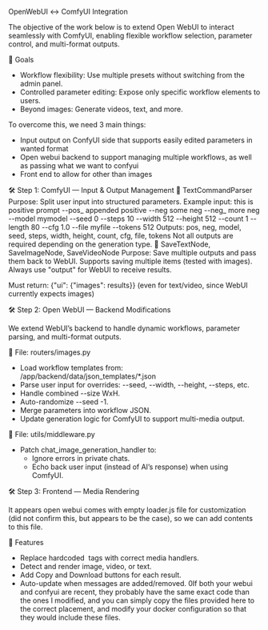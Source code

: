 OpenWebUI ↔️ ComfyUI Integration

The objective of the work below is to extend Open WebUI to interact seamlessly with ComfyUI, enabling flexible workflow selection, parameter control, and multi-format outputs.

🎯 Goals

- Workflow flexibility: Use multiple presets without switching from the admin panel.
- Controlled parameter editing: Expose only specific workflow elements to users.
- Beyond images: Generate videos, text, and more.

To overcome this, we need 3 main things:
- Input output on ConfyUI side that supports easily edited parameters in wanted format
- Open webui backend to support managing multiple workflows, as well as passing what we want to confyui
- Front end to allow for other than images

🛠️ Step 1: ComfyUI — Input & Output Management
🔹 TextCommandParser
  Purpose: Split user input into structured parameters.
  Example input:
    this is positive prompt --pos_ appended positive --neg some neg --neg_ more neg 
    --model mymodel --seed 0 --steps 10 --width 512 --height 512 
    --count 1 --length 80 --cfg 1.0 --file myfile --tokens 512
  Outputs:
    pos, neg, model, seed, steps, width, height, count, cfg, file, tokens
  Not all outputs are required depending on the generation type.
🔹 SaveTextNode, SaveImageNode, SaveVideoNode
Purpose: Save multiple outputs and pass them back to WebUI.
Supports saving multiple items (tested with images).
Always use "output" for WebUI to receive results.

Must return: {"ui": {"images": results}} (even for text/video, since WebUI currently expects images)

🛠️ Step 2: Open WebUI — Backend Modifications

We extend WebUI’s backend to handle dynamic workflows, parameter parsing, and multi-format outputs.

🔹 File: routers/images.py
- Load workflow templates from: /app/backend/data/json_templates/*.json
- Parse user input for overrides: --seed, --width, --height, --steps, etc.
- Handle combined --size WxH.
- Auto-randomize --seed -1.
- Merge parameters into workflow JSON.
- Update generation logic for ComfyUI to support multi-media output.

🔹 File: utils/middleware.py

- Patch chat_image_generation_handler to:
  - Ignore errors in private chats.
  - Echo back user input (instead of AI’s response) when using ComfyUI.

🛠️ Step 3: Frontend — Media Rendering

It appears open webui comes with empty loader.js file for customization (did not confirm this, but appears to be the case), so we can add contents to this file.

🔹 Features
- Replace hardcoded <img> tags with correct media handlers.
- Detect and render image, video, or text.
- Add Copy and Download buttons for each result.
- Auto-update when messages are added/removed.
0If both your webui and confyui are recent, they probably have the same exact code than the ones I modified, and you can simply copy the files provided here to the correct placement, and modify your docker configuration so that they would include these files.

